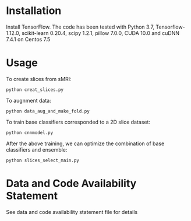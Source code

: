 # Installation
Install TensorFlow. The code has been tested with Python 3.7, Tensorflow-1.12.0, scikit-learn 0.20.4, scipy 1.2.1, pillow 7.0.0, CUDA 10.0 and cuDNN 7.4.1 on Centos 7.5

# Usage
To create slices from sMRI:
```
python creat_slices.py
```

To augnment data:
```
python data_aug_and_make_fold.py
```
To train base classifiers corresponded to a 2D slice dataset:
```
python cnnmodel.py
```
After the above training, we can optimize the combination of base classifiers and ensemble:
```
python slices_select_main.py
```

# Data and Code Availability Statement
See data and code availability statement file for details